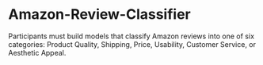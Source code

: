 # Amazon-Review-Classifier
Participants must build models that classify Amazon reviews into one of six categories: Product Quality, Shipping, Price, Usability, Customer Service, or Aesthetic Appeal.
